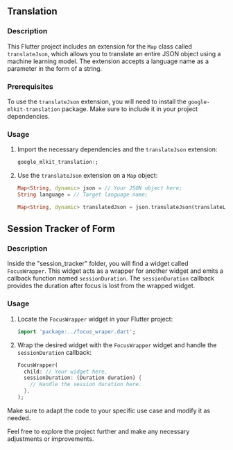 ## Translation

### Description
This Flutter project includes an extension for the `Map` class called `translateJson`, which allows you to translate an entire JSON object using a machine learning model. The extension accepts a language name as a parameter in the form of a string.

### Prerequisites
To use the `translateJson` extension, you will need to install the `google-mlkit-translation` package. Make sure to include it in your project dependencies.

### Usage
1. Import the necessary dependencies and the `translateJson` extension:
    ```dart
    google_mlkit_translation:;
    ```

2. Use the `translateJson` extension on a `Map` object:
    ```dart
    Map<String, dynamic> json = // Your JSON object here;
    String language = // Target language name;

    Map<String, dynamic> translatedJson = json.translateJson(translateLanguage: language);
    ```


## Session Tracker of Form

### Description
Inside the "session_tracker" folder, you will find a widget called `FocusWrapper`. This widget acts as a wrapper for another widget and emits a callback function named `sessionDuration`. The `sessionDuration` callback provides the duration after focus is lost from the wrapped widget.

### Usage
1. Locate the `FocusWrapper` widget in your Flutter project:
    ```dart
    import 'package:../focus_wraper.dart';
    ```

2. Wrap the desired widget with the `FocusWrapper` widget and handle the `sessionDuration` callback:
    ```dart
    FocusWrapper(
      child: // Your widget here,
      sessionDuration: (Duration duration) {
        // Handle the session duration here.
      },
    );
    ```

Make sure to adapt the code to your specific use case and modify it as needed.

Feel free to explore the project further and make any necessary adjustments or improvements.
